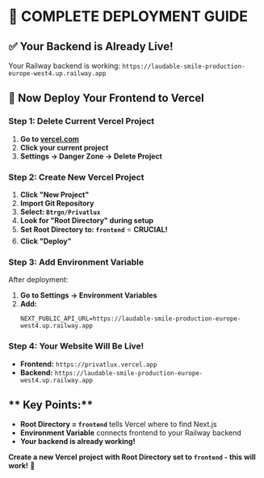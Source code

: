 # 🚀 **COMPLETE DEPLOYMENT GUIDE**

## **✅ Your Backend is Already Live!**
Your Railway backend is working: `https://laudable-smile-production-europe-west4.up.railway.app`

## **🔧 Now Deploy Your Frontend to Vercel**

### **Step 1: Delete Current Vercel Project**
1. **Go to [vercel.com](https://vercel.com)**
2. **Click your current project**
3. **Settings → Danger Zone → Delete Project**

### **Step 2: Create New Vercel Project**
1. **Click "New Project"**
2. **Import Git Repository**
3. **Select: `Btrgn/Privatlux`**
4. **Look for "Root Directory" during setup**
5. **Set Root Directory to: `frontend`** ⭐ **CRUCIAL!**
6. **Click "Deploy"**

### **Step 3: Add Environment Variable**
After deployment:
1. **Go to Settings → Environment Variables**
2. **Add:**
   ```
   NEXT_PUBLIC_API_URL=https://laudable-smile-production-europe-west4.up.railway.app
   ```

### **Step 4: Your Website Will Be Live!**
- **Frontend:** `https://privatlux.vercel.app`
- **Backend:** `https://laudable-smile-production-europe-west4.up.railway.app`

## ** Key Points:**
- **Root Directory = `frontend`** tells Vercel where to find Next.js
- **Environment Variable** connects frontend to your Railway backend
- **Your backend is already working!**

**Create a new Vercel project with Root Directory set to `frontend` - this will work!** 🚀 
